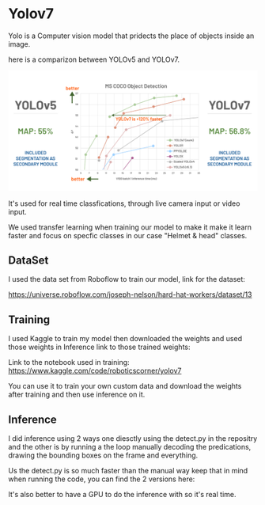 # Yolov7
Yolo is a Computer vision model that pridects the place of objects inside an image.

here is a comparizon between YOLOv5 and YOLOv7.

![alt text](image.png)

It's used for real time classfications, through live camera input or video input.

We used transfer learning when training our model to make it make it learn faster and focus on specfic classes in our case "Helmet & head" classes.

## DataSet

I used the data set from Roboflow to train our model, link for the dataset:

https://universe.roboflow.com/joseph-nelson/hard-hat-workers/dataset/13


## Training

I used Kaggle to train my model then downloaded the weights and used those weights in Inference link to those trained weights:

Link to the notebook used in training:
https://www.kaggle.com/code/roboticscorner/yolov7

You can use it to train your own custom data and download the weights after training and then use inference on it.


## Inference

I did inference using 2 ways one diesctly using the detect.py in the repositry and the other is by running a the loop manually decoding the predications, drawing the bounding boxes on the frame and everything.

Us the detect.py is so much faster than the manual way keep that in mind when running the code, you can find the 2 versions here:

It's also better to have a GPU to do the inference with so it's real time.
